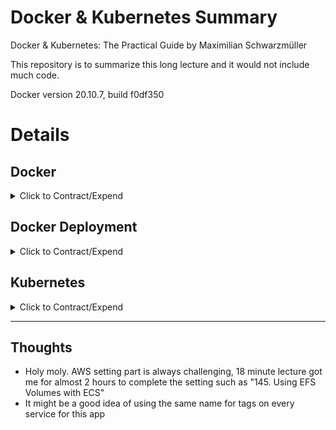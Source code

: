 # Docker & Kubernetes Summary

Docker &amp; Kubernetes: The Practical Guide by Maximilian Schwarzmüller

This repository is to summarize this long lecture and it would not include much code.

Docker version 20.10.7, build f0df350

# Details

## Docker

<details>
  <summary>Click to Contract/Expend</summary>

### 3. Why Docker & Containers?

Why would we want an independent, standardized "application package"? \

- We want to have the **exact same environment for development and production** \
  -> This ensures that it works exactly as tested
- It should be easy to **share a common development environment**/ setup with (new) employees and colleagues
- We **don't want to uninstall and re-install** local dependencies and runtimes all the time

### 12. Installing & Configuring an IDE

Install Docker Extension on VS Code

### 13. Getting Our Hands Dirty!

```sh
docker build .

#=> writing image sha256:b41ebb6d624069022efc4835523b3a18a587eae911a4885dc1dc081b17b7511c
```

```sh
# docker run b41ebb6d624069022efc4835523b3a18a587eae911a4885dc1dc081b17b7511c
docker run -p 3000:3000 b41ebb6d624069022efc4835523b3a18a587eae911a4885dc1dc081b17b7511c
```

```sh
docker ps
#CONTAINER ID   IMAGE          COMMAND                  CREATED         STATUS         PORTS                                       NAMES
#d53a7b8732e8   b41ebb6d6240   "docker-entrypoint.s…"   2 minutes ago   Up 2 minutes   0.0.0.0:3000->3000/tcp, :::3000->3000/tcp   naughty_mayer
```

```sh
docker stop naughty_mayer
```

### 19. Using & Running External (Pre-Built) Images

1. Create

```sh
docker run node
# NodeJS offers an "interactive mode" where you can run basic Node commands (the "REPL"). That's what he's referring to.

# The history of docker Process Status
docker ps -a

# Dive into "node" container to interact
docker run -it node
```

### 21. Building our own Image with a Dockerfile

[Dockerfile reference](https://docs.docker.com/engine/reference/builder/)

### 22. Running a Container based on our own Image

#### To run Docker Image

1. Create Dockerfile and code
2. Create Docker image

```sh
docker build .
#=> => writing image sha256:d9c36df3c92ef2cb043b296a4341544fc68ff6235c1fea9cd8ec6a658817af2
```

3. Run the container based on the created image

```sh
docker run d9c36df3c92ef2cb043b296a4341544fc68ff6235c1fea9cd8ec6a658817af2
# http://localhost doesn't work

# -p : publish
# 3000 : Port I want to access
# 80 : Expose port on Dockerfile
docker run -p 3000:80 d9c36df3c92ef2cb043b296a4341544fc68ff6235c1fea9cd8ec6a658817af2
```

4. Stop the docker container

```sh
# See docker containers currently running without -a
docker ps

# quizzical_chandrasekhar is the given name
docker stop quizzical_chandrasekhar
```

[Docker run reference](https://docs.docker.com/engine/reference/run/)

### 25. Understanding Image Layers

#### Layer Based Architecture

When docker build . but only some code changed not package.json,

```sh
# Copy package.json before npm install
COPY package.json /app
# This won't be executed again unless package.json changes
RUN npm install
# This will be executed always
COPY . /app
```

### 28. Stopping & Restarting Containers

```sh
# help
docker --help
docker ps --help
```

```sh
# Running with the attached mode (foreground, listening)
# either Container ID or Name work
docker start -a nifty_archimedes
docker run -p 3000:80 25c8a7da66bd
```

```sh
# Running with the detached mode (background)
docker start nifty_archimedes
docker run -p 3000:80 -d 25c8a7da66bd
```

```sh
# Attaching to a container
docker attach nifty_archimedes
docker logs -f nifty_archimedes

# Showing logs of a detached container
docker logs nifty_archimedes
```

### 31. Entering Interactive Mode

```sh
# To interact with an utility application not web server
docker build .
# -i: interactive, -t: Allocate a pseudo-TTY
docker run -it 66b7c26c279eb426620747dbd8b25c5dd410a2161fbbc743e8db2bc7dafe9f2
# -a: attach, -i: interactive
docker start -ai priceless_tereshkova
```

### 32. Deleting Images & Containers

```sh
# remove docker containers
docker rm blissful_goodall
docker rm blissful_goodall nifty_archimedes romantic_grothendieck

# images list
docker images
# remove images and layers on the image
# It won't be deleted if there is any running/stopped container from the image
docker rmi 52bdb6aaae5a d9c36df3c92e
# remove all images
docker rmi prune
```

### 33. Removing Stopped Containers Automatically

```sh
# -p -rm : Automatically remove the container when it exits
docker run -p 3000:80 -d --rm 0b260664df6f
```

## 34. A Look Behind the Scenes: Inspecting Images

```sh
docker image inspect 66b7c26c279e
# Those layers are based on Docker file commands and the original image on FROM
```

## 35. Copying Files Into & From A Container

Use case \
: copying out the latest log files from the running container

```sh
docker cp dummy/. thirsty_yalow:/test
rm dummy/test.txt
docker cp thirsty_yalow:/test dummy/.
docker cp thirsty_yalow:/test/test.txt dummy/.
```

### 36. Naming & Tagging Containers and Images

```sh
# naming containers
docker run -p 3000:80 -d -rm --name goalsapp 0b260664df6f

# naming & tagging images (NAME:TAG)
docker build -t goals:latest .

# test running
docker run -p 3000:80 -d --rm --name goalsapp goals:latest
```

### Asgmt. Time to Practice: Images & Containers 1 question

> Maximilian clarified the version/tag of node and python on Dockerfile.
> FROM node:14
> FROM python:3.7
> That looks better for sure.

### 38. Pushing Images to DockerHub

```sh
# docker build -t pcsmomo/node-hello-world .
docker tag goals:latest pcsmomo/node-hello-world
# it clones from the old image

docker push pcsmomo/node-hello-world
# access denided

docker login
docker push pcsmomo/node-hello-world
# it pushes exclude libraries that existed on docker hub
```

### 39. Pulling & Using Shared Images

```sh
# remove all images, except images related to running containers
docker image prune -a

docker pull pcsmomo/node-hello-world
docker run -p 3000:80 --rm pcsmomo/node-hello-world

docker rmi pcsmomo/node-hello-world
docker run -p 3000:80 --rm pcsmomo/node-hello-world
# If the image doesn't exist on local, it will reach the hub automatically
```

> **⚠ Warning: It will find locally first even if the latest version is on the hub**

### 43. Understanding Data Categories / Different Kinds of Data

#### Docker Data

- Application: Read-only, stored in Images
- Temporary App Data: Read + Write, temporary, stored in Containers
  - e.g. entered user input
- Permanent App Data: Read + Write, permanent, stored in Containers & Volumes
  - e.g. user accounts

### 45. Building & Understanding the Demo App

```sh
docker build -t feedback-node .
docker run -p 3000:80 -d --name feedback-app --rm feedback-node
```

After writing a feedback \
http&#58;//localhost:3000/feedback/awesome.txt \
-> awesome.txt is saved on the container only

### 46. Understanding the Problem

```sh
docker stop feedback-app
# the container is deleted now due to --rm flag

docker run -p 3000:80 -d --name feedback-app feedback-node
```

http&#58;//localhost:3000/feedback/awesome.txt \
-> Can't reach awesome.txt because it's removed when the container deleted.

```sh
docker stop feedback-app
docker start feedback-app
```

http&#58;//localhost:3000/feedback/awesome.txt \
-> awesome.txt exists

### 50. Introducing Volumes

**Volumes** are **folders on my host machine** hard drive which are **mounted**
(“made available”, mapped) **into containers**

```sh
# Remove the old container and create a new container

docker build -t feedback-node:volumes .

docker stop feedback-app
docker rm feedback-app

docker run -p 3000:80 -d --name feedback-app --rm feedback-node:volumes
```

http&#58;//localhost:3000 \
-> It won't save the file because a cross-device error

```sh
# Remove the old image and create a new image

docker logs feedback-app
# UnhandledPromiseRejectionWarning: Error: EXDEV: cross-device link not permitted, rename '/app/temp/awesome.txt' -> '/app/feedback/awesome.txt'

docker stop feedback-app
docker rmi feedback-app

# Fix server.js and rebuild the container
docker build -t feedback-node:volumes .
docker run -p 3000:80 -d --name feedback-app --rm feedback-node:volumes
```

http&#58;//localhost:3000 -> Submit awesome feedback again

```sh
# Kill the old container(--rm) and run a new container
docker stop feedback-app
docker run -p 3000:80 -d --name feedback-app --rm feedback-node:volumes
```

http&#58;//localhost:3000/feedback/awesome.txt \
-> WTF? still awesome.txt doesn't exist

### 49. Named Volumes To The Rescue!

![Two Types of External Data Storages](resources/03_two-types-of-external-data-storages.jpg 'Two Types of External Data Storages')

> Anonymous Volumes will be **removed automatically**, when the container started with --rm, was stopped(and removed). \
> However, if a container is started **without --rm**, the anonymous volume would **NOT be removed**, even if you remove the container. \
> And **a new anonymous volume will be created** when docker is re-created and re-run

```sh
# Check and delete the Anonymous Volume
docker volume --help
docker volume ls
# DRIVER    VOLUME NAME
# local     4919100018b2e0443ff8933050148acb34801a0a98769d6af084879fce152936
docker stop feedback-app
docker volume ls
# the volume has been removed
```

Delete VOLUME on Dockerfile

```sh
docker rmi feedback-node:volumes
# Use a Named Volume : It is not attached to a container
# -v [volume name]:[container-internal path]
docker build -t feedback-node:volumes .
docker run -d -p 3000:80 --rm --name feedback-app -v feedback:/app/feedback feedback-node:volumes
```

http&#58;//localhost:3000 -> Submit awesome feedback again

```sh
# Stop/remove the container and run a new container
docker stop feedback-app
docker volume ls
# DRIVER    VOLUME NAME
# local     feedback
docker run -d -p 3000:80 --rm --name feedback-app -v feedback:/app/feedback feedback-node:volumes
```

http&#58;//localhost:3000/feedback/awesome.txt -> Ta-da

### 51. Getting Started With Bind Mounts (Code Sharing)

```sh
# add "-v [absolute path of local machine]:[container-internal path]"
# This option is for a developer mode to reflect changes rapidly.

# it will clash and remove the container.
docker run -d -p 3000:80 --rm --name feedback-app -v feedback:/app/feedback -v "/Users/noah/Documents/Study/Study_devops/udemy/docker-kubernetes/docker-kubernetes-git/03_data-volumes/03_data-volumes-01":/app feedback-node:volumes

# without --rm, it will still clash.
docker run -d -p 3000:80 --name feedback-app -v feedback:/app/feedback -v "/Users/noah/Documents/Study/Study_devops/udemy/docker-kubernetes/docker-kubernetes-git/03_data-volumes/03_data-volumes-01":/app feedback-node:volumes
# or docker run -d -p 3000:80 --name feedback-app -v feedback:/app/feedback -v pwd:/app feedback-node:volumes

docker ps -a
docker logs feedback-app
# Error: Cannot find module 'express'
```

### 53. Combining & Merging Different Volumes

```sh
# add "v /app/node_modules" -> Connected to an anonymous volume
# equivalent to "VOLUME [ "/app/node_modules" ]" on Dockerfile
# -v /app/node_modules : Then /app folder will not overwrite them
docker run -d -p 3000:80 --rm --name feedback-app -v feedback:/app/feedback -v "/Users/noah/Documents/Study/Study_devops/udemy/docker-kubernetes/docker-kubernetes-git/03_data-volumes/03_data-volumes-01":/app -v /app/node_modules feedback-node:volumes
```

If feedback.html on local changes, it will display on the browser.

### 54. A NodeJS-specific Adjustment: Using Nodemon in a Container

After changing package.json and Dockerfile

```sh
docker rmi feedback-node:volumes
docker build -t feedback-node:volumes .
docker run -d -p 3000:80 --rm --name feedback-app -v feedback:/app/feedback -v "/Users/noah/Documents/Study/Study_devops/udemy/docker-kubernetes/docker-kubernetes-git/03_data-volumes/03_data-volumes-01":/app -v /app/node_modules feedback-node:volumes
docker run -d -p 3000:80 --rm --name feedback-app -v feedback:/app/feedback -v pwd:/app -v /app/node_modules feedback-node:volumes
```

Change server.js

http&#58;//localhost:3000 -> Submit awesome feedback again

```sh
docker logs feedback-app
```

### 55. Volumes & Bind Mounts: Summary

We have used all different approaches

- docker run –v /app/data ... : Anonymous Volume
- docker run –v [volume name]:/app/data ... : Named Volume
- docker run –v [physical path]:/app/data ... : Bind Mount

### 56. A Look at Read-Only Volumes

```sh
# add ":ro" -> Docker container can't write on this volume
# connect /app/temp to an anonymous volume
docker run -d -p 3000:80 --rm --name feedback-app -v feedback:/app/feedback -v "/Users/noah/Documents/Study/Study_devops/udemy/docker-kubernetes/docker-kubernetes-git/03_data-volumes/03_data-volumes-01":/app:ro -v /app/temp -v /app/node_modules feedback-node:volumes
```

### 57. Managing Docker Volumes

```sh
docker volume create --help
docker volume create feedback-files
docker volume inspect feedback
# "Mountpoint": "/var/lib/docker/volumes/feedback/_data"
# The path is inside of the virtual machine docker created

docker volume rm feedback-files
```

## 58. Using "COPY" vs Bind Mounts

-v [absolute path of local machine]:[container-internal path]

> Bind Mounts option is for a developer mode to reflect changes rapidly. \
> Better keep "COPY" in Dockerfile, so it creates a snapshot in the production

## 61. Working with Environment Variables & ".env" Files

```sh
# Using ENV from Dockerfile
docker build -t feedback-node:env .
docker run -d --rm -p 3000:80 --name feedback-app -v feedback:/app/feedback -v "/Users/noah/Documents/Study/Study_devops/udemy/docker-kubernetes/docker-kubernetes-git/03_data-volumes/03_data-volumes-01:/app:ro" -v /app/temp -v /app/node_modules feedback-node:env

# Using runtime ENVironment variables
# --env or -e
docker run -d --rm -p 3000:8000 --env PORT=8000 --name feedback-app -v feedback:/app/feedback -v "/Users/noah/Documents/Study/Study_devops/udemy/docker-kubernetes/docker-kubernetes-git/03_data-volumes/03_data-volumes-01:/app:ro" -v /app/temp -v /app/node_modules feedback-node:env

docker run -d --rm -p 3000:8000 -e PORT=8000 --name feedback-app -v feedback:/app/feedback -v "/Users/noah/Documents/Study/Study_devops/udemy/docker-kubernetes/docker-kubernetes-git/03_data-volumes/03_data-volumes-01:/app:ro" -v /app/temp -v /app/node_modules feedback-node:env

# Using .env file
docker run -d --rm -p 3000:8000 --env-file ./.env --name feedback-app -v feedback:/app/feedback -v "/Users/noah/Documents/Study/Study_devops/udemy/docker-kubernetes/docker-kubernetes-git/03_data-volumes/03_data-volumes-01:/app:ro" -v /app/temp -v /app/node_modules feedback-node:env
```

## 62. Environment Variables & Security

> **⚠ Warning: ENV on Dockerfile can be exposed through "docker history \<image\>"** \
> For credentials and private keys, use .env and do not commit to github.

### 63. Using Build Arguments (ARG)

```sh
# Using Dockerfile
docker build -t feedback-node:web-app .
# Manipulate ARG on Dockerfile
docker build -t feedback-node:dev --build-arg DEFAULT_PORT=8000 .
```

## 71. Creating a Container & Communicating to the Web (WWW)

```sh
docker build -t favorites-node .
# it clasehs as it can't connect 'mongodb://localhost:27017/swfavorites'
docker run --name favorites -d --rm -p 3000:3000 favorites-node
docker run --name favorites --rm -p 3000:3000 favorites-node

# comment the mongoose part on app.js
docker run --name favorites -d --rm -p 3000:3000 favorites-node
```

http&#58;//localhost:3000/movies -> works \
http&#58;//localhost:3000/people -> works

### 72. Making Container to Host Communication Work

Change localhost to "host.docker.internal" on app.js \
Re build the image and run \
http&#58;//localhost:3000/favorites -> works if mongodb is installed on the host machine

### 73. Container to Container Communication: A Basic Solution

```sh
docker run mongo
docker run -d --name mongodb mongo
docker container inspect mongodb
# "IPAddress": "172.17.0.2",

# Change "host.docker.internal" to "172.17.0.2" on app.js
docker build -t favorites-node .
docker run --name favorites -d --rm -p 3000:3000 favorites-node

# Now two containers are running
docker ps
```

Run Postman and send data

```json
// http://localhost:3000/favorites
// Method : Post
// Body -> Raw, JSON
{
  "name": "A New Hope",
  "type": "movie",
  "url": "http://swapi.dev/api/films/1/"
}
```

http&#58;//localhost:3000/favorites -> works

### 74. Introducing Docker Networks: Elegant Container to Container Communication

```sh
# Create a new network
docker stop favorites
docker stop mongodb
docker container prune

docker run -d --name mongodb --network favorites-net mongo
# docker: Error response from daemon: network favorites-net not found.

docker network --help
docker network create favorites-net
# with --network
# it doesn't need -p flag
docker rm mongodb
docker run -d --name mongodb --network favorites-net mongo

# Change "172.17.0.2" to "mongodb" on app.js
# If both are the name network, using the container name, "mongodb" works
docker build -t favorites-node .
docker run --name favorites --network favorites-net -d --rm -p 3000:3000 favorites-node
```

### 81. Dockerizing the MongoDB Service

MongoDB Server

```sh
docker run --name mongodb --rm -d -p 27017:27017 mongo
```

### 82. Dockerizing the Node App

Backend Server

```sh
backend % docker build -t goals-node .
backend % docker run --name goals-backend --rm -d -p 80:80 goals-node
```

### 83. Moving the React SPA into a Container

Frontend Server

```sh
frontend % docker build -t goals-react .

# it will stop the server
frontend % docker run --name goals-frontend --rm -d -p 3000:3000 goals-react

# add -it -> -i: interactive, -t: Allocate a pseudo-TTY
# React project should run with -it flag
frontend % docker run --name goals-frontend --rm -d -p 3000:3000 -it goals-react
```

### 84. Adding Docker Networks for Efficient Cross-Container Communication

```sh
docker network create goals-net

# MongoDB Server
# We no longer need to publish ports
docker run --name mongodb --rm -d --network goals-net mongo

# Backend Server not publishing 80 port
# Need to fix app.js to use the mongodb container name
backend % docker build -t goals-node .
backend % docker run --name goals-backend --rm -d --network goals-net goals-node

# Frontend Server
# NO need to fix App.js to use the goals-backend container name
# Because it is working on the browser so it still needs to use localhost
frontend % docker run --name goals-frontend --rm -d -p 3000:3000 -it goals-react

# Bakenc Server publishing the port
backend % docker run --name goals-backend --rm -d -p 80:80 --network goals-net goals-node
```

### 85. Adding Data Persistence to MongoDB with Volumes

[Mongo Docker Official Image](https://hub.docker.com/_/mongo)

[Mongo DB Connection String URI Format](https://docs.mongodb.com/manual/reference/connection-string/)

```sh
# create data volume to connect mongodb data
docker run --name mongodb -v data:/data/db --rm -d --network goals-net mongo

# Add Authentication
docker stop mongodb
docker volume rm data
docker run --name mongodb -v data:/data/db --rm -d --network goals-net -e MONGO_INITDB_ROOT_USERNAME=noah -e MONGO_INITDB_ROOT_PASSWORD=secret mongo

# Add MongoDB authentication data to app.js and rebuild the backend server
backend % docker build -t goals-node .
backend % docker run --name goals-backend --rm -d -p 80:80 --network goals-net goals-node
```

### 86. Volumes, Bind Mounts & Polishing for the NodeJS Container

```sh
# Add nodemon
backend % docker build -t goals-node .

# create logs volume to connect /app/logs
# the longer path has precedence than shorter path : /app/logs > /app
# -v /app/node_modules : Then /app folder will not overwrite them
backend % docker run --name goals-backend -v "/Users/noah/Documents/Study/Study_devops/udemy/docker-kubernetes/docker-kubernetes-git/05_docker_multi/backend:/app" -v logs:/app/logs -v /app/node_modules --rm -d -p 80:80 --network goals-net goals-node
```

```sh
# Add ENV MONGODB_USERNAME and ENV MONGODB_PASSWORD to Dockerfile
backend % docker build -t goals-node .

# add -e MONGODB_USERNAME=noah
# it will overwrite MONGODB_USERNAME from Dockerfile
backend % docker run --name goals-backend -v "/Users/noah/Documents/Study/Study_devops/udemy/docker-kubernetes/docker-kubernetes-git/05_docker_multi/backend:/app" -v logs:/app/logs -v /app/node_modules -e MONGODB_USERNAME=noah --rm -d -p 80:80 --network goals-net goals-node
```

### 87. Live Source Code Updates for the React Container (with Bind Mounts)

```sh
frontend % docker run --name goals-frontend \
  -v /Users/noah/Documents/Study/Study_devops/udemy/docker-kubernetes/docker-kubernetes-git/05_docker_multi/frontend/src:/app/src  \
  --rm  \
  -d  \
  -p 3000:3000  \
  -it  \
  goals-react
```

### 93. Diving into the Compose File Configuration

[Docker Compose](https://docs.docker.com/compose/)

[Compose file version 3 reference](https://docs.docker.com/compose/compose-file/compose-file-v3/)

### 95. Docker Compose Up & Down

```sh
docker image prune -a

docker-compose up
# detached mode
docker-compose up -d

# removing containers and networks
docker-compose down
# including volumes
docker-compose down -v
```

### 96. Working with Multiple Containers

```sh
docker-compose up -d
docker-compose down
```

> The services were created under the name "05_docker_multi_backend_1" and"05_docker_multi_mongodb_1" \
> The backend server, 'mongodb://mongodb:27017/course-goals' is connecting to mongodb not to 05_docker_multi_mongodb_1 \
> As we create the service name, mongodb on docker-compose.yaml, it works just fine.

### 97. Adding Another Container

✅ MongoDB + Node Backend Server + React (create-react-app) Server, succeeded

```sh
docker-compose up -d
# Creating network "05_docker_multi_default" with the default driver
# Creating 05_docker_multi_mongodb_1 ... done
# Creating 05_docker_multi_backend_1 ... done
# Creating 05_docker_multi_frontend_1 ... done

docker-compose down
```

### 98. Building Images & Understanding Container Names

```sh
# it only builds but doesn't start containers
docker-compose build
```

### 103. Different Ways of Running Commands in Containers

```sh
# a long process... to use only "npm init"
docker run -it -d node
docker exec friendly_mendel node -v
docker exec -it friendly_mendel npm init
# it will create package.json, but inside the container
docker stop friendly_mendel
docker container rm friendly_mendel

# Make the process short
docker run -it node npm init
```

### 104. Building a First Utility Container

```sh
docker build -t node-util .
docker run -it -v /Users/noah/Documents/Study/Study_devops/udemy/docker-kubernetes/docker-kubernetes-git/06_docker_utility-container:/app node-util npm init
# package.json is crated on the local host machine
```

### 105. Utilizing ENTRYPOINT

```sh
docker build -t mynpm .
docker run -it -v /Users/noah/Documents/Study/Study_devops/udemy/docker-kubernetes/docker-kubernetes-git/06_docker_utility-container:/app mynpm init
docker run -it -v /Users/noah/Documents/Study/Study_devops/udemy/docker-kubernetes/docker-kubernetes-git/06_docker_utility-container:/app mynpm install express --save
```

### 106. Using Docker Compose

```sh
docker-compose run --rm npm-container init
```

### 112. Adding a Nginx (Web Server) Container

[Nginx Docker Hub](https://hub.docker.com/_/nginx)

### 113. Adding a PHP Container

[PHP Docker Hub](https://hub.docker.com/_/php)

[php dockerfile](https://github.com/docker-library/php/blob/master/7.3/alpine3.13/fpm/Dockerfile)

### 114. Adding a MySQL Container

[MySQL Docker Hub](https://hub.docker.com/_/mysql)

homestead is laravel's default database name

### 115. Adding a Composer Utility Container

[Composer Docker Hub](https://hub.docker.com/_/composer)

### 116. Creating a Laravel App via the Composer Utility Container

[Laravel installation via composer](https://laravel.com/docs/8.x/installation#installation-via-composer)

```sh
docker-compose run --rm composer create-project laravel/laravel .
```

### 118. Launching Only Some Docker Compose Services

```sh
docker-compose up --help
# Usage: up [options] [--scale SERVICE=NUM...] [--] [SERVICE...]

docker-compose up -d server php mysql
# nginx server is exited
docker logs 07_docker_laravel-php_server_1
# nginx: [emerg] "server" directive is not allowed here in /etc/nginx/nginx.conf:1

# fix docker-compose.yaml
docker-compose down
docker-compose up -d server php mysql

# add dependencies on docker-compose.yaml
docker-compose down
docker-compose up -d server
# this is working correctly
# but it will not rebuild images if the images exist

# add --build
# It will be quick as it is using cached one from the layer
docker-compose down
docker-compose up -d --build server
```

Add h1 tag on "src/resources/views/welcome.blade.php" to test. \
http&#58;//localhost:8000 -> h1 tag appears

### 119. Adding More Utility Containers

```sh
# database migration? create tables
docker-compose run --rm artisan migrate
```

### 121. Bind Mounts and COPY: When To Use What

```sh
docker-compose down
docker-compose up -d --build server
# http://localhost:8000 -> Permission denied

# add the permision on php.dockerfile
docker-compose down
docker-compose up -d --build server
```

### 122. Module Resources

addgroup laravel and adduser laravel

### Laravel & PHP Commands Summary

✅ Nginx + PHP + MySQL, All Servers Succeeded

✅ Composer + Artisan (+ NPM), All Utility Containers Succeeded

```sh
# 1. Create a laravel project to /src
docker-compose run --rm composer create-project laravel/laravel .

# 2. Change database variables on /src/.env file
DB_CONNECTION=mysql
DB_HOST=mysql
DB_PORT=3306
DB_DATABASE=homestead
DB_USERNAME=homestead
DB_PASSWORD=secret

# 3. Run servers
docker-compose up -d --build server

# 4. Migrate the database (Why does it need?)
docker-compose run --rm artisan migrate
# ERROR: Service 'artisan' failed to build : The command '/bin/sh -c docker-php-ext-install pdo pdo_mysql' returned a non-zero code: 11
# Failed at the first attempt
# probably a permission issue?

docker-compose run --rm artisan migrate
# Migration table created successfully.

# 5. Clean up
docker-compose down
docker volume rm [volumes]
(docker network rm [networks])
docker image rm [images]
```

</details>

## Docker Deployment

<details>
  <summary>Click to Contract/Expend</summary>

### 125. Deployment Process & Providers

Deploy to AWS EC2

1. Create and launch EC2 instance, VPC, and security group
2. Configure security group to expose all required ports to WWW
3. Connect to instance (SSH), install Docker, and run the container

### 126. Getting Started With An Example

```sh
docker build -t node-dep-example .
docker run -d --rm --name node-dep -p 80:80 node-dep-example
```

### 129. Connecting to an EC2 Instance

1. Go to AWS EC2
2. Launch Instance
3. Select Amazon Linux 2 AMI
4. Choose all default options.
5. Create new key pairs file -> save it as "example-1.cer" on my local machine
6. Launch

On Instance

1. Click Connect
2. Choose SSH Client and follow the steps
3. chmod 400 example-1.cer
4. sudo ssh -i "example-1.cer" ec2-user@ec2-[X-XX-XXX-XX].ap-southeast-2.compute.amazonaws.com (IP address is different when restarted)

### 130. Installing Docker on a Virtual Machine

```sh AWS
sudo yum update -y
sudo amazon-linux-extras install docker
sudo service docker start
```

### 132. Pushing our local Image to the Cloud

```sh
docker build -t node-dep-example-1-aws .
docker tag node-dep-example-1-aws pcsmomo/node-example-1-aws
docker login
docker push pcsmomo/node-example-1-aws
```

### 133. Running & Publishing the App (on EC2)

```sh AWS
sudo docker run -d --rm -p 80:80 pcsmomo/node-example-1-aws
```

http&#58;//3.26.113.49/ -> This site can't be reached \

Allow HTTP from Security Group on AWS

1. EC2 -> My Instance running -> Security -> Select the Security groups
2. Add inbound rules, HTTP from anywhere

http&#58;//3.26.113.49/ -> Works

### 134. Managing & Updating the Container / Image

```sh
# Change source codes
docker build -t node-dep-example-1-aws .
docker tag node-dep-example-1-aws pcsmomo/node-example-1-aws
docker push pcsmomo/node-example-1-aws
```

```sh AWS
sudo docker pull pcsmomo/node-example-1-aws
sudo docker run -d --rm -p 80:80 pcsmomo/node-example-1-aws
```

---

### 138. Deploying with AWS ECS: A Managed Docker Container Service

1. Connect AWS ECS and Click Get Started
2. Container definition -> Custom-app -> Configure
   - (This configuration is docker run [options])
   - Container name: node-demo (--name)
   - image: pcsmomo/node-example-1-aws
   - Port mappings: 80 (-p 80:80)
   - Environment - Entry Point, Command, Working directory, and Environment variables
   - Storage and Logging
     - Storage is equivalent to (-v)
     - Check on Log configuration to see logs
3. Task definition
   - Compatibilities FARGATE (Serverless, it runs only when it is executed, cost-effective)
4. Service: we could set up Load Balancer, but not now
5. Cluster: multiple containers would run in this same Cluster
6. Create!
7. View Service -> tasks -> click running task -> find the Public IP and go!

### 140. Updating Managed Containers

```sh
# Change source codes
docker build -t node-dep-example-1-aws .
docker tag node-dep-example-1-aws pcsmomo/node-example-1-aws
docker push pcsmomo/node-example-1-aws
```

1. ECS -> Cluster -> default -> Tasks -> click running task definition (not task)
2. Create new revision -> Create -> Action -> Update Service -> Skip to review -> Update Service
3. Service -> Tasks -> New task with status Provisioning, Penging, Running \
   The first task will be removed automatically
4. Click the new task -> Find the Public IP and go! (different IP though)

[Adding a Load Balancer to a Fargate task](https://docs.aws.amazon.com/AmazonECS/latest/developerguide/service-load-balancing.html)

---

### 141. Preparing a Multi-Container App

The backend and MongoDB Containers are not in the same docker network \
But when they are in the same cluster on ECS, they can use localhost. \
@mongodb:27017/ -> @${process.env.MONGODB_URL}:27017/

Set up MONGODB_URL=mongodb on local as compose service name is mongodb \
And separately set up MONGODB_URL variable on AWS ECS.

```sh
docker build -t goals-node ./backend
docker tag goals-node pcsmomo/goals-node
docker push pcsmomo/goals-node
```

### 142. Configuring the NodeJS Backend Container

1. Create Cluster
   1. AWS ECS -> Cluster -> Create Cluster
   2. Networking Only -> Next
      - Cluster Name: goals-app
      - Create VPC: check (Take a memo of name of VPC)
      - Create, it takes a couple of minutes
      - View Cluster
2. Create Tasks first (Services are based on tasks)
   1. AWS ECS -> Task Definitions -> Create new Task Definition
   2. FARGATE -> Next Step
      - Task Definition Name: goals
      - Task Role : ecsTaskExecutionRole
      - Task Memory : 0.5GB (The smallest one)
      - Task CPU : 0.25 vCPU (The smallest one)
      - Add container
        - container name: goals-backend
        - image: pcsmomo/goals-node
        - Port mappings: 80
        - Environment
          - (Because the Dockerfile is using "npm start" to use nodemon for the developer mode.)
          - command: node, app.js
          - Environment variables
            - MONGODB_USERNAME=max
            - MONGODB_PASSWORD=secret
            - MONGODB_URL=localhost
        - Add
      - Add container
        - container name: mongodb
        - image: mongo
        - Port mappings: 27017
        - Environment
          - Environment variables
            - MONGO_INITDB_ROOT_USERNAME=max
            - MONGO_INITDB_ROOT_PASSWORD=secret
   3. Create
3. Create Service
   1. AWS ECS -> Cluster -> Services -> Create : Configure service
      - Launch type: FARGATE
      - Task Definition: goals
      - Service name: goals-service
      - Number of tasks: 1
      - Next Step
   2. Configure network
      - Cluster VPC: choose the one when the cluster created (vpc-0803a9dc38bf99d7e (10.0.0.0/16))
      - Subnets: Choose both subnets available (ap-southeast-2a, ap-southeast-2b)
      - Auto-assign public IP: ENABLED
      - Load balancer type: Application Load Balancer (No load balancer is found)
      - Click EC2 Console to create a load balancer
        1. Application Load Balancer, Configure
           - Name: ecs-lb
           - VPC: choose the same VPC (vpc-0803a9dc38bf99d7e (10.0.0.0/16))
           - Availability Zones: check both (ap-southeast-2a, ap-southeast-2b)
           - Next: Configure Security Settings
        2. Configure Security Settings : Basic (As we are not using HTTPS now)
        3. (Changed)Configure Security Groups : check both default and goals--xxxx (This opens port 80 to incoming traffic)
        4. Configure Routing
           - Name: tg
           - Target type: IP
           - (Changed)Health checkes
             - Protocol: HTTP
             - Path: /goals
        5. Register Targets: As is, ECS is automatically registering targets here.
        6. Next: Review -> Create
      - Refresh Load balancer name and choose ecs-lb
      - Container name : port : goals-backend:80:80 -> Add to load balancer
        - target group name: tg
      - Next step
   3. Set Auto Scaling (optional) : Do not adjust the service’s desired count
   4. Review -> Create Service

Clusters -> goals-app -> Tasks -> Click the running task -> Two Containers are pending -> Runnings -> Connect to the Public IP 13.211.219.9

http&#58;//13.211.219.9 -> This site can’t be reached 13.211.219.9 refused to connect. \
The lecture said the load balancer is not configured correctly. See the next lecture.

### 144. Using a Load Balancer for a Stable Domain

AWS EC2 -> Load Balancers -> ecs-lb -> DNS name (This is the endpoint) \
But still can't reach it. Something was wrong with the target group.

Clusters -> goals-app -> Tasks -> Stopped \
You can see some stopped tasks. It means something went wrong, so the load balancer is recreating the tasks. (another meaning is that the load balancer works fine)

1. AWS EC2 -> Target Groups -> tg (the one we created) -> Health Checks -> Edit -> change Path from "/" to "/goals"
2. AWS EC2 -> Load Balancers -> ecs-lb -> Security groups -> Add goals-xxxxx one beside the default one

It doesn't work for me.
So, I created a new revision of Task Definition: goals and updated the service with that one.

✅ It works!!!!!!!, succeeded

Run Postman and send data

```json
// http://ecs-lb-2034865568.ap-southeast-2.elb.amazonaws.com/goals
// Method : Post
// Body -> Raw, JSON
{
  "text": "A first test!"
}

// http://ecs-lb-2034865568.ap-southeast-2.elb.amazonaws.com/goals
// Method : Get
{
  "goals": [
    {
      "id": "60e15115465c540021231195",
      "text": "A first test!"
    }
  ]
}

// http://ecs-lb-2034865568.ap-southeast-2.elb.amazonaws.com/goals/60e15115465c540021231195
// Method : Delete
{
  "message": "Deleted goal!"
}
```

### 145. Using EFS Volumes with ECS

```sh
# Change app.js and re-launch the app
docker build -t goals-node ./backend
docker tag goals-node pcsmomo/goals-node
docker push pcsmomo/goals-node
```

AWS ECS -> Clusters -> goals-app -> Services -> goals-service -> Update -> Force new deployment: Check -> Skip to Review -> Update Service

> No need to create a new revision

!The service created the new task and the stored data has been lost.

1. AWS ECS -> Task Definitions -> goals:latest -> Create new revision
2. Add volume
   - Name: data
   - Volume type: EFS
   - File system ID
     1. Click Amazon EFS console to create a new file system
        - Create a file system
          - Name: db-storage
          - Virtual Private Cloud(VPC): choose the same VPC (vpc-0803a9dc38bf99d7e)
          - Customize
            1. Next: Network access -> we would have two subnet masks
            2. New tab: AWS EC2 -> Security Groups -> Create security group
               - Security group name: efs-sc
               - Description: multiple container example sc to be added to the new EFS, db-storage
               - VPC: the same VPC (vpc-0803a9dc38bf99d7e)
               - Add Inbound rule
                 - Type: NFS
                 - Source: Security Groups - goals--xxxx | sg-xxxxxxx (managin my containers)
               - Create security group
            3. Previous and Next to refresh
            4. Choose the new security group, efs-sc instead of the default one for both subnet masks
            5. Next: File system policy
            6. Next: Review and create
            7. Create
     2. refresh File system and select db-storage
   - Access point: None (You can read the document if you don't want to create a new EFS and use several access points on this volume)
   - Add
   - (This is a little bit as defining "data" volume with docker-compose )
3. Connecting to the container
   - click mongodb container
     - Mount points
       - Source Volume: data (the EFS volume name)
       - Container path: /data/db
       - (just the same as docker-compose.yaml, mongodb service)
     - Update
4. Create
5. Action -> Update Service
   - Platform version: Latest (When using EFS, "Latest" sometimes fails to run container then choose "1.4.0")
   - Force new deployment: Check
   - Skip to review
   - Update Service
6. Tasks -> the new task will be PROVISIONING, PENDING, and RUNNING

Run Postman and save data

```json
// http://ecs-lb-2034865568.ap-southeast-2.elb.amazonaws.com/goals
// Method : Post
// Body -> Raw, JSON
{
  "text": "A third test!"
}
```

Restart the service, then a new task will be created

AWS ECS -> Clusters -> goals-app -> Services -> goals-service -> Update -> Force new deployment: Check -> Skip to Review -> Update Service

> ⚠ Warning 1: If I update service several times before the previous deployment finishes, those will be in a queue and will be processed in order

> ⚠ Warning 2: In this scenario, the old task will be stopped, when the new task passes its health check. \
> While both tasks are running at the same time, if users write data on both tasks, it will all write on the same EFS. \
> we can stop the old task manually to prevent this problem. \
> However, we will replace the mongodb container with a different solution soon. \
> I guess it's MongoDB Atlas.

### 148. Moving to MongoDB Atlas

> We can use the mongodb container for development and MongoDB Atlas for production. \
> However, the db versions should be the same, otherwise we could possibly use new or deprecated features between the versions.

1. Atlas -> Current Project -> Network Access -> ADD IP ADDRESS -> ALLOW ACCESS FROM ANYWHERE
2. Atlas -> Current Project -> Database Access -> ADD NEW DATABASE USER
   - username: max
   - password: 8D8mEKSXoFlGaVkj (Autogenerate Secure Password)
   - Grant specific privileges or Read and write to any database
     - readWrite @ goals-dev
     - readWrite @ goals (production)

Update backend.env and Test

```sh
docker-compose up
# DB Connected
```

Test with Postman http&#58;//localhost:goals -> works fine

### 149. Using MongoDB Atlas in Production

```sh
# Change app.js and backend.env and re-launch the app
docker build -t goals-node ./backend
docker tag goals-node pcsmomo/goals-node
docker push pcsmomo/goals-node
```

1. AWS ECS -> Task Definitions -> goals:latest -> Create new revision
2. Delete db container and related volumes
   - Container Definitions -> mongodb -> delete
   - AWS Elastic File System (EFS) -> db-storage (fs-011d2539) -> Delete
   - AWS EC2 -> Security Groups -> efs-sc -> Delete
   - Make sure to delete "data" volume on this task definition
3. Change Backend Configurations
   - Container Definitions -> goals-backend
     - MONGODB_URL: noahcluster.pvxa3.mongodb.net
     - MONGODB_PASSWORD: 8D8mEKSXoFlGaVkj
     - MONGODB_NAME: goals
4. Create
5. Action -> Update Service
   - Platform version: Latest (It's not using EFS anymore so no need to select 1.4.0)
   - Force new deployment: Check
   - Skip to review
   - Update Service

If docker image is deployed to docker hub again, only Update Service is needed

AWS ECS -> Clusters -> goals-app -> Services -> goals-service -> Update -> Force new deployment: Check -> Skip to Review -> Update Service

> I forgot to delete volume part on the task definition after deleting EFS. \
> Because of this, new tasks failed again and again...😢

### 150. Our Updated & Target Architecture

Frontend projects need an extra process, "build" due to JSX which browsers cannot understand.

### 154. Building a Multi-Stage Image

[Docker - Use multi-stage builds](https://docs.docker.com/develop/develop-images/multistage-build/)

[Docker Nginx](https://hub.docker.com/_/nginx)

```sh
docker build -f frontend/Dockerfile.prod -t goals-react ./frontend
docker tag goals-react pcsmomo/goals-react
docker push pcsmomo/goals-react
```

### 155. Deploying a Standalone Frontend App

1. AWS ECS -> Task Definitions -> goals:latest -> Create new revision
2. Add Container
   - container name: goals-frontend
   - image: pcsmomo/goals-react
   - Port mappings: 80
   - Startup Dependency Ordering
     - Container name: goals-backend
     - Condition: SUCCESS
   - Add
3. ⚠Create button is disabled
   - Because backend and frontend containers are using the same port. 80
   - Container ports and protocols combination must be unique within a Task definition
4. Cancel

Create a new task definition for goals-react

1. AWS ECS -> Task Definitions -> Create new Task Definition
   1. FARGATE -> Next Step
      - Task Definition Name: goals-react
      - Task Role : ecsTaskExecutionRole (the same as the backend)
      - Task Memory : 0.5GB (minimum amount)
      - Task CPU : 0.25 vCPU (minimum amount)
      - Add container
        - container name: goals-frontend
        - image: pcsmomo/goals-react
        - Port mappings: 80
        - Add
   2. Create
2. Create a new load balancer
   - Click EC2 Console to create a load balancer
     1. Application Load Balancer, Configure
        - Name: goals-react-lb
        - Scheme: internet-facing
        - VPC: choose the same VPC (vpc-0803a9dc38bf99d7e (10.0.0.0/16))
        - Availability Zones: check both (ap-southeast-2a, ap-southeast-2b)
        - Next: Configure Security Settings
     2. Configure Security Settings : Basic (As we are not using HTTPS now)
     3. Configure Security Groups : check both default and goals--xxxx (This opens port 80 to incoming traffic)
     4. Configure Routing
        - Target group: New target group
        - Name: react-tg
        - Target type: IP
        - Health checkes
          - Protocol: HTTP
          - Path: /
     5. Register Targets: As is, ECS is automatically registering targets here.
     6. Next: Review
     7. Create
        - DNS name: goals-react-lb-1862629005.ap-southeast-2.elb.amazonaws.com

⚠ So now, the url in App.js need to be changed as we have two separates services for backend and frontend

```sh
docker build -f frontend/Dockerfile.prod -t goals-react ./frontend
docker tag goals-react pcsmomo/goals-react
docker push pcsmomo/goals-react
```

1. Create Service
   1. AWS ECS -> Cluster -> Services -> Create : Configure service
      - Launch type: FARGATE
      - Task Definition: goals-react
      - Cluster: goals-app
      - Service name: goals-react-service
      - Number of tasks: 1
      - Deployment type: Rolling update
      - Next Step
   2. Configure network
      - Cluster VPC: choose the one when the cluster created (vpc-0803a9dc38bf99d7e (10.0.0.0/16))
      - Subnets: Choose both subnets available (ap-southeast-2a, ap-southeast-2b)
      - Security groups: Select existing security group (goals--3617, exposing port 80)
      - Auto-assign public IP: ENABLED
      - Load balancer type: Application Load Balancer (No load balancer is found)
      - Load balancer name: goals-react-lb
      - Container name : port : goals-frontend:80:80 -> Add to load balancer
        - target group name: react-tg
      - Next step
   3. Set Auto Scaling (optional) : Do not adjust the service’s desired count
   4. Review
   5. Create Service
2. Tasks -> the new task will be PROVISIONING, PENDING, and RUNNING

✅ Node Server + React Server on AWS, succeeded
Front: http&#58;//goals-react-lb-1862629005.ap-southeast-2.elb.amazonaws.com
Backend: http&#58;//ecs-lb-2034865568.ap-southeast-2.elb.amazonaws.com/goals

---

## 157. Understanding Multi-Stage Build Targets

```sh
# --target build
docker build --target build -f frontend/Dockerfile.prod -t goals-react ./frontend
```

It will only build the node part and stop it before FROM nginx \
This option would be helpful, if we have complex dockerfiles with multiple stages.

</details>

## Kubernetes

<details>
  <summary>Click to Contract/Expend</summary>

### 172. What Is Kubernetes Exactly?

Kubernetes is like Docker-Compose for multiple machines

### 180. Kubernetes does NOT manage your Infrastructure

- What do I need to do
  1. Create the Cluster and the Node Instance (Worker + Master Nodes)
  2. Setup API Server, kublelet and other Kubernetes services / software on Nodes
  3. Create other (cloud) provider resources that might be needed (e.g. Load Balancer, File systems)
- What Kubernetes does
  1. Create objects (e.g. Pods) and manage them
  2. Monitor Pods and re-create them, scale Pods etc.
  3. Kubernetes utilizes the provided (cloud) resources to apply your configuration/goals

### 181. Kubernetes: Required Setup & Installation Steps

### 182. macOS Setup

Two tools ([more tools](https://kubernetes.io/docs/tasks/tools/))
and hypervision : Docker

1. kubectl: The Kubernetes command-line tool, like a president running commands against Kubernetes clusters
   - Install kubectl binary with curl on macOS (https://www.virtualbox.org/wiki/Downloads) : binary
   - ln -s ./kubectl /usr/local/bin/kubectl

```sh
# 1. Download the latest release:
curl -LO "https://dl.k8s.io/release/$(curl -L -s https://dl.k8s.io/release/stable.txt)/bin/darwin/amd64/kubectl"

# 2. Validate the binary (optional)
curl -LO "https://dl.k8s.io/release/$(curl -L -s https://dl.k8s.io/release/stable.txt)/bin/darwin/amd64/kubectl.sha256"
echo "$(<kubectl.sha256)  kubectl" | shasum -a 256 --check
# > kubectl: OK

# 3. Make the kubectl binary executable.
chmod +x ./kubectl

# 4. Move the kubectl binary to a file location on your system PATH.
sudo mv ./kubectl /usr/local/bin/kubectl
sudo chown root: /usr/local/bin/kubectl

# 5. Test to ensure the version you installed is up-to-date:
kubectl version --client
# Client Version: version.Info{Major:"1", Minor:"21", GitVersion:"v1.21.2", GitCommit:"092fbfbf53427de67cac1e9fa54aaa09a28371d7", GitTreeState:"clean", BuildDate:"2021-06-16T12:59:11Z", GoVersion:"go1.16.5", Compiler:"gc", Platform:"darwin/amd64"}
```

2. minikube: Local Kubernetes. Dummy cluster for developer
   - [Installation](https://minikube.sigs.k8s.io/docs/start/) : binary
   - [Start with docker driver](https://minikube.sigs.k8s.io/docs/drivers/docker/)

```sh
# Installation
curl -LO https://storage.googleapis.com/minikube/releases/latest/minikube-darwin-amd64
sudo install minikube-darwin-amd64 /usr/local/bin/minikube

# 2. Start my cluster
minikube start --driver=docker
# it creates a docker image and a running container

# 3. Check minikube status
minikube status

# 4. See minikube web dashboard
minikube dashboard
```

### 186. A First Deployment - Using the Imperative Approach

```sh
docker build -t kub-first-app .

# Check minikube running
minikube status
# if it's not running
# minikube start --driver=docker

kubectl help
kubectl create  # to see create help
# kubectl is automatically connecting to minikube

# kubectl create deployment first-app --image=kub-first-app
# kubectl get deployments
# kubectl get pods
# kubectl delete deployment first-app
## We can see the deployment and pod but they are not ready 0/1
## Because kub-first-app is only on my local machine.
## So kubectl cannot find the image from the minikube cluster

docker tag kub-first-app pcsmomo/kub-first-app
docker push pcsmomo/kub-first-app
kubectl create deployment first-app --image=pcsmomo/kub-first-app
kubectl get deployments
# NAME        READY   UP-TO-DATE   AVAILABLE   AGE
# first-app   1/1     1            1           36s
kubectl get pods
# NAME                         READY   STATUS    RESTARTS   AGE
# first-app-67468bb98f-l5v9d   1/1     Running   0          38s
minikube dashboard
# can see all details
```

### 189. Exposing a Deployment with a Service

- ClusterIP : default, reachable from inside
- NodePort : this is accessable from outside
- LoadBalancer

```sh
kubectl expose deployment first-app --type=LoadBalancer --port=8080
kubectl get services
# EXTERNAL-IP keeps <pending>

# this command is for a local specific purpose
minikube service first-app
# http://127.0.0.1:56557/
```

### 190. Restarting Containers

http&#58;//127.0.0.1:56557/error -> Exit node server and throw an error \
-> The server is down but it rolls back and starting restart the service.

```sh
kubectl get pods
# NAME                         READY   STATUS   RESTARTS   AGE
# first-app-67468bb98f-l5v9d   0/1     Error    1          5h22m

# After a while
# NAME                         READY   STATUS    RESTARTS   AGE
# first-app-67468bb98f-l5v9d   1/1     Running   2          5h22m
```

### 191. Scaling in Action

Replica : An instance of a Pod

```sh
# Scale up
kubectl scale deployment/first-app --replicas=3
kubectl get pods
# NAME                         READY   STATUS              RESTARTS   AGE
# first-app-67468bb98f-l5v9d   1/1     Running             2          5h32m
# first-app-67468bb98f-bkzhv   0/1     ContainerCreating   0          2s
# first-app-67468bb98f-s9qgt   0/1     ContainerCreating   0          2s
```

http&#58;//127.0.0.1:56557/error -> One pot is down but still be able to connent the same url and connected the other running pod.

```sh
# CrashLoopBackOff
# NAME                         READY   STATUS              RESTARTS   AGE
# first-app-67468bb98f-l5v9d   1/1     CrashLoopBackOff    3          5h32m
```

```sh
# Scale down
kubectl scale deployment/first-app --replicas=1
kubectl get pods
```

### 192. Updating Deployments

Edit app.js

```sh
docker build -t pcsmomo/kub-first-app .
docker push pcsmomo/kub-first-app
kubectl get deployments

# Clarify the container and the new image path
# Check the container name "kub-first-app" inside the pod
kubectl set image deployment/first-app kub-first-app=pcsmomo/kub-first-app
# New image won't be adjusted because the tag name hasn't been changed

docker build -t pcsmomo/kub-first-app:2 .
docker push pcsmomo/kub-first-app:2
kubectl set image deployment/first-app kub-first-app=pcsmomo/kub-first-app:2
# deployment.apps/first-app image updated
kubectl rollout status deployment/first-app
# deployment "first-app" successfully rolled out
```

### 193. Deployment Rollbacks & History

```sh
# make an error
kubectl set image deployment/first-app kub-first-app=pcsmomo/kub-first-app:3
kubectl rollout status deployment/first-app
# Waiting for deployment "first-app" rollout to finish: 1 old replicas are pending termination...

# The new pod failed to run, so the old pod is still running.
kubectl get pods
# NAME                         READY   STATUS             RESTARTS   AGE
# first-app-567948dbdb-vgbq8   0/1     ErrImagePull       0          16s
# first-app-567948dbdb-vgbq8   0/1     ImagePullBackOff   0          73s

# Roll back to the healthily working pod
kubectl rollout undo deployment/first-app
#deployment.apps/first-app rolled back

kubectl get pods
# The errored pod has been removed
# NAME                        READY   STATUS    RESTARTS   AGE
# first-app-fdff796fc-gqf75   1/1     Running   0          17m

kubectl rollout history deployment/first-app
kubectl rollout history deployment/first-app --revision=3

# Roll back to specific revision
kubectl rollout undo deployment/first-app --to-revision=1
kubectl get pods
# It runs the old pod, but terminates the current one.
# NAME                         READY   STATUS        RESTARTS   AGE
# first-app-67468bb98f-v2zlk   1/1     Running       0          7s
# first-app-fdff796fc-gqf75    1/1     Terminating   0          18m
```

```sh
kubectl delete service first-app
# minicube create the service but kubectl deletes it

kubectl delete deployment first-app
# deployement will delete pods
```

### 194. The Imperative vs The Declarative Approach

If all those commands could be overwhelming. \
Let's make it like docker-compose

- Imperative Approach : docker run, kubectl create/expose
- Declarative Approach : docker-compose, kubectl apply

### 195. Creating a Deployment Configuration File (Declarative Approach)

[Kubernetes Deployments](https://kubernetes.io/docs/concepts/workloads/controllers/deployment/)

[Deployment v1 apps](https://kubernetes.io/docs/reference/generated/kubernetes-api/v1.19/#deployment-v1-apps)

```sh
kubectl apply -f=deployment.yaml
```

### 197. Working with Labels & Selectors

```sh
kubectl apply -f=deployment.yaml
kubectl get pods
```

</details>

---

## Thoughts

- Holy moly. AWS setting part is always challenging, 18 minute lecture got me for almost 2 hours to complete the setting such as "145. Using EFS Volumes with ECS"
- It might be a good idea of using the same name for tags on every service for this app
